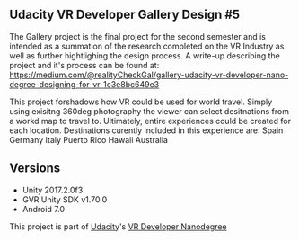 ## Udacity VR Developer Gallery Design #5
The Gallery project is the final project for the second semester and is intended as a summation of the research completed on the VR Industry as well as further hightlighing the design process. A write-up describing the project and it's process can be found at: 
https://medium.com/@realityCheckGal/gallery-udacity-vr-developer-nano-degree-designing-for-vr-1c3e8bc649e3

This project forshadows how VR could be used for world travel.  Simply using exisitng 360deg photography the viewer can select desitnations from a workd map to travel to.  Ultimately, entire experiences could be created for each location.  Destinations curently included in this experience are:
  Spain
  Germany
  Italy
  Puerto Rico
  Hawaii
  Australia

## Versions
- Unity 2017.2.0f3
- GVR Unity SDK v1.70.0
- Android 7.0

This project is part of [Udacity](https://www.udacity.com "Udacity - Be in demand")'s [VR Developer Nanodegree](https://www.udacity.com/course/vr-developer-nanodegree--nd017)
